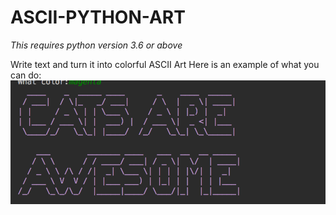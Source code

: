 # ASCII-PYTHON-ART

*This requires python version 3.6 or above*

Write text and turn it into colorful ASCII Art 
Here is an example of what you can do:
![Example](./example.png)
